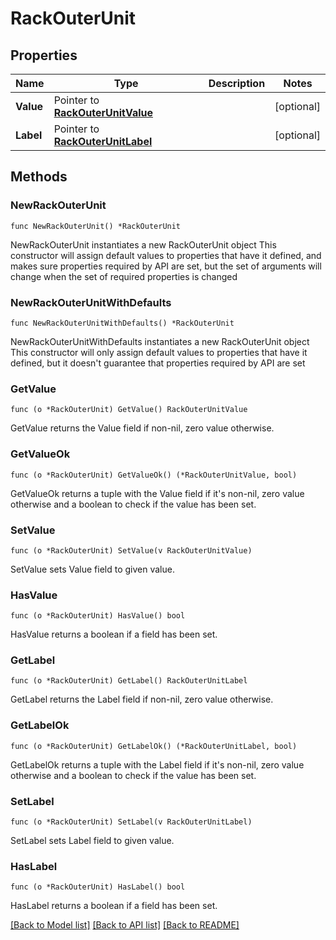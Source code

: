# RackOuterUnit

## Properties

Name | Type | Description | Notes
------------ | ------------- | ------------- | -------------
**Value** | Pointer to [**RackOuterUnitValue**](RackOuterUnitValue.md) |  | [optional] 
**Label** | Pointer to [**RackOuterUnitLabel**](RackOuterUnitLabel.md) |  | [optional] 

## Methods

### NewRackOuterUnit

`func NewRackOuterUnit() *RackOuterUnit`

NewRackOuterUnit instantiates a new RackOuterUnit object
This constructor will assign default values to properties that have it defined,
and makes sure properties required by API are set, but the set of arguments
will change when the set of required properties is changed

### NewRackOuterUnitWithDefaults

`func NewRackOuterUnitWithDefaults() *RackOuterUnit`

NewRackOuterUnitWithDefaults instantiates a new RackOuterUnit object
This constructor will only assign default values to properties that have it defined,
but it doesn't guarantee that properties required by API are set

### GetValue

`func (o *RackOuterUnit) GetValue() RackOuterUnitValue`

GetValue returns the Value field if non-nil, zero value otherwise.

### GetValueOk

`func (o *RackOuterUnit) GetValueOk() (*RackOuterUnitValue, bool)`

GetValueOk returns a tuple with the Value field if it's non-nil, zero value otherwise
and a boolean to check if the value has been set.

### SetValue

`func (o *RackOuterUnit) SetValue(v RackOuterUnitValue)`

SetValue sets Value field to given value.

### HasValue

`func (o *RackOuterUnit) HasValue() bool`

HasValue returns a boolean if a field has been set.

### GetLabel

`func (o *RackOuterUnit) GetLabel() RackOuterUnitLabel`

GetLabel returns the Label field if non-nil, zero value otherwise.

### GetLabelOk

`func (o *RackOuterUnit) GetLabelOk() (*RackOuterUnitLabel, bool)`

GetLabelOk returns a tuple with the Label field if it's non-nil, zero value otherwise
and a boolean to check if the value has been set.

### SetLabel

`func (o *RackOuterUnit) SetLabel(v RackOuterUnitLabel)`

SetLabel sets Label field to given value.

### HasLabel

`func (o *RackOuterUnit) HasLabel() bool`

HasLabel returns a boolean if a field has been set.


[[Back to Model list]](../README.md#documentation-for-models) [[Back to API list]](../README.md#documentation-for-api-endpoints) [[Back to README]](../README.md)


